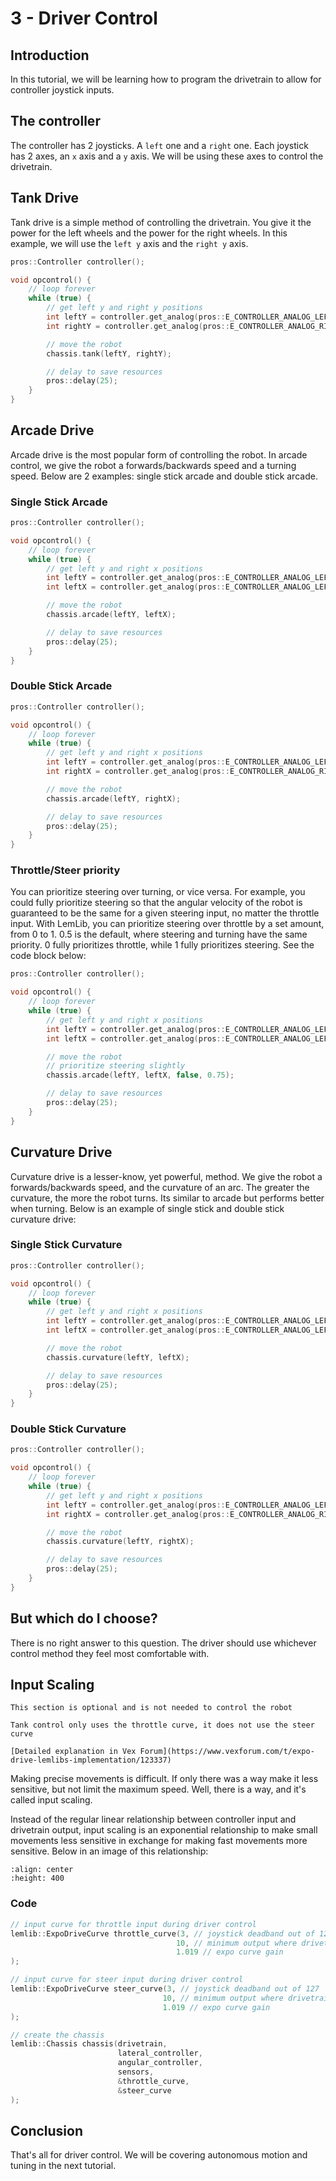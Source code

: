 # 3 - Driver Control

## Introduction
In this tutorial, we will be learning how to program the drivetrain to allow for controller joystick inputs.

## The controller
The controller has 2 joysticks. A `left` one and a `right` one. Each joystick has 2 axes, an `x` axis and a `y` axis. We will be using these axes to control the drivetrain.

## Tank Drive
Tank drive is a simple method of controlling the drivetrain. You give it the power for the left wheels and the power for the right wheels. In this example, we will use the `left y` axis and the `right y` axis.

```cpp
pros::Controller controller();

void opcontrol() {
    // loop forever
    while (true) {
        // get left y and right y positions
        int leftY = controller.get_analog(pros::E_CONTROLLER_ANALOG_LEFT_Y);
        int rightY = controller.get_analog(pros::E_CONTROLLER_ANALOG_RIGHT_Y);

        // move the robot
        chassis.tank(leftY, rightY);

        // delay to save resources
        pros::delay(25);
    }
}
```

## Arcade Drive
Arcade drive is the most popular form of controlling the robot. In arcade control, we give the robot a forwards/backwards speed and a turning speed. Below are 2 examples: single stick arcade and double stick arcade.

### Single Stick Arcade

```cpp
pros::Controller controller();

void opcontrol() {
    // loop forever
    while (true) {
        // get left y and right x positions
        int leftY = controller.get_analog(pros::E_CONTROLLER_ANALOG_LEFT_Y);
        int leftX = controller.get_analog(pros::E_CONTROLLER_ANALOG_LEFT_X);

        // move the robot
        chassis.arcade(leftY, leftX);

        // delay to save resources
        pros::delay(25);
    }
}
```

### Double Stick Arcade

```cpp
pros::Controller controller();

void opcontrol() {
    // loop forever
    while (true) {
        // get left y and right x positions
        int leftY = controller.get_analog(pros::E_CONTROLLER_ANALOG_LEFT_Y);
        int rightX = controller.get_analog(pros::E_CONTROLLER_ANALOG_RIGHT_X);

        // move the robot
        chassis.arcade(leftY, rightX);

        // delay to save resources
        pros::delay(25);
    }
}
```

### Throttle/Steer priority

You can prioritize steering over turning, or vice versa. For example, you could fully prioritize steering so that the angular velocity of the robot is guaranteed to be the same for a given steering input, no matter the throttle input. With LemLib, you can prioritize steering over throttle by a set amount, from 0 to 1. 0.5 is the default, where steering and turning have the same priority. 0 fully prioritizes throttle, while 1 fully prioritizes steering. See the code block below:

```cpp
pros::Controller controller();

void opcontrol() {
    // loop forever
    while (true) {
        // get left y and right x positions
        int leftY = controller.get_analog(pros::E_CONTROLLER_ANALOG_LEFT_Y);
        int leftX = controller.get_analog(pros::E_CONTROLLER_ANALOG_LEFT_X);

        // move the robot
        // prioritize steering slightly
        chassis.arcade(leftY, leftX, false, 0.75);

        // delay to save resources
        pros::delay(25);
    }
}
```

## Curvature Drive
Curvature drive is a lesser-know, yet powerful, method. We give the robot a forwards/backwards speed, and the curvature of an arc. The greater the curvature, the more the robot turns. Its similar to arcade but performs better when turning. Below is an example of single stick and double stick curvature drive:

### Single Stick Curvature

```cpp
pros::Controller controller();

void opcontrol() {
    // loop forever
    while (true) {
        // get left y and right x positions
        int leftY = controller.get_analog(pros::E_CONTROLLER_ANALOG_LEFT_Y);
        int leftX = controller.get_analog(pros::E_CONTROLLER_ANALOG_LEFT_X);

        // move the robot
        chassis.curvature(leftY, leftX);

        // delay to save resources
        pros::delay(25);
    }
}
```

### Double Stick Curvature

```cpp
pros::Controller controller();

void opcontrol() {
    // loop forever
    while (true) {
        // get left y and right x positions
        int leftY = controller.get_analog(pros::E_CONTROLLER_ANALOG_LEFT_Y);
        int rightX = controller.get_analog(pros::E_CONTROLLER_ANALOG_RIGHT_X);

        // move the robot
        chassis.curvature(leftY, rightX);

        // delay to save resources
        pros::delay(25);
    }
}
```

## But which do I choose?
There is no right answer to this question. The driver should use whichever control method they feel most comfortable with.

## Input Scaling

```{info}
This section is optional and is not needed to control the robot
```

```{info}
Tank control only uses the throttle curve, it does not use the steer curve
```

```{seealso}
[Detailed explanation in Vex Forum](https://www.vexforum.com/t/expo-drive-lemlibs-implementation/123337)
```

Making precise movements is difficult. If only there was a way make it less sensitive, but not limit the maximum speed. Well, there is a way, and it's called input scaling.

Instead of the regular linear relationship between controller input and drivetrain output, input scaling is an exponential relationship to make small movements less sensitive in exchange for making fast movements more sensitive. Below in an image of this relationship:

```{image} ../assets/3_driver_control/curve.jpeg
:align: center
:height: 400
```

### Code

```cpp
// input curve for throttle input during driver control
lemlib::ExpoDriveCurve throttle_curve(3, // joystick deadband out of 127
                                     10, // minimum output where drivetrain will move out of 127
                                     1.019 // expo curve gain
);

// input curve for steer input during driver control
lemlib::ExpoDriveCurve steer_curve(3, // joystick deadband out of 127
                                  10, // minimum output where drivetrain will move out of 127
                                  1.019 // expo curve gain
);

// create the chassis
lemlib::Chassis chassis(drivetrain,
                        lateral_controller,
                        angular_controller,
                        sensors,
                        &throttle_curve, 
                        &steer_curve
);
```


## Conclusion
That's all for driver control. We will be covering autonomous motion and tuning in the next tutorial.
